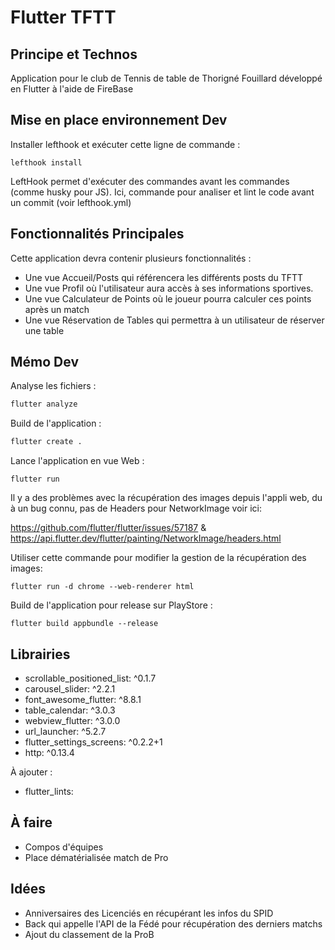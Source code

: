 # Flutter TFTT

## Principe et Technos

Application pour le club de Tennis de table de Thorigné Fouillard développé en Flutter à l'aide de FireBase

## Mise en place environnement Dev

Installer lefthook et exécuter cette ligne de commande :
```
lefthook install
```

LeftHook permet d'exécuter des commandes avant les commandes (comme husky pour JS).
Ici, commande pour analiser et lint le code avant un commit (voir lefthook.yml)

## Fonctionnalités Principales

Cette application devra contenir plusieurs fonctionnalités :
- Une vue Accueil/Posts qui référencera les différents posts du TFTT
- Une vue Profil où l'utilisateur aura accès à ses informations sportives.
- Une vue Calculateur de Points où le joueur pourra calculer ces points après un match
- Une vue Réservation de Tables qui permettra à un utilisateur de réserver une table

## Mémo Dev

Analyse les fichiers :
```sh
flutter analyze
```

Build de l'application :
```sh
flutter create . 
```

Lance l'application en vue Web :
```
flutter run
```
Il y a des problèmes avec la récupération des images depuis l'appli web, du à un bug connu, pas de Headers pour NetworkImage voir ici:

https://github.com/flutter/flutter/issues/57187 & https://api.flutter.dev/flutter/painting/NetworkImage/headers.html

Utiliser cette commande pour modifier la gestion de la récupération des images:
```
flutter run -d chrome --web-renderer html
```

Build de l'application pour release sur PlayStore :
```
flutter build appbundle --release
```

## Librairies

- scrollable_positioned_list: ^0.1.7
- carousel_slider: ^2.2.1
- font_awesome_flutter: ^8.8.1
- table_calendar: ^3.0.3
- webview_flutter: ^3.0.0
- url_launcher: ^5.2.7
- flutter_settings_screens: ^0.2.2+1 
- http: ^0.13.4

À ajouter :

- flutter_lints: 

## À faire

- Compos d'équipes
- Place dématérialisée match de Pro

## Idées

- Anniversaires des Licenciés en récupérant les infos du SPID
- Back qui appelle l'API de la Fédé pour récupération des derniers matchs
- Ajout du classement de la ProB 
